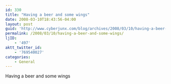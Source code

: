```yaml
---
id: 330
title: "Having a beer and some wings"
date: 2008-03-10T18:43:56-04:00
layout: post
guid: 'http://www.cyberjunx.com/blog/archives/2008/03/10/having-a-beer-and-some-wings/'
permalink: /2008/03/10/having-a-beer-and-some-wings/
ljID:
    - '497'
aktt_twitter_id:
    - '769540027'
categories:
    - General
---
```


Having a beer and some wings